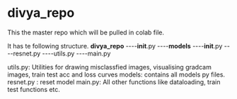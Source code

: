 # divya_repo

This the master repo which will be pulled in colab file.

It has te following structure.
**divya_repo**
----__init__.py
----**models**
    ----__init__.py
    ----resnet.py
----utils.py
----main.py

utils.py: Utilities for drawing misclassfied images, visualising gradcam images, train test acc and loss curves
models: contains all models py files.
resnet.py : reset model
main.py: All other functions like dataloading, train test functions etc.

  
    
